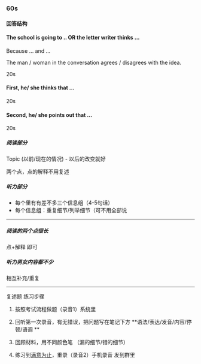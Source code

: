 

### **60s**

#### 回答结构

#### The school is going to .. OR the letter writer thinks ...  

Because ... and ...

The man / woman in the conversation agrees / disagrees with the idea.  

20s

#### First, he/ she thinks that ... 

20s

#### Second, he/ she points out that ...

20s



##### 阅读部分

Topic (以前/现在的情况) - 以后的改变就好

两个点，点的解释不用复述



##### 听力部分

+ 每个里有有差不多三个信息组（4-5句话）
+ 每个信息组：重复细节/列举细节（可不用全部说

****

##### 阅读的两个点很长

点+解释 即可





##### 听力男女内容都不少

相互补充/重复



***

复述题 练习步骤

1. 按照考试流程做题（录音1）系统里

2. 回听第一次录音，有无错误，把问题写在笔记下方 **语法/表达/发音/内容/停顿/语调 **

3. 回顾材料，用不同颜色笔 （漏的细节/错的细节）

4. 练习到<u>满意为止</u>，重录（录音2）手机录音 发到群里

   